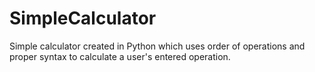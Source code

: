 # SimpleCalculator
Simple calculator created in Python which uses order of operations and proper syntax to calculate a user's entered operation.
